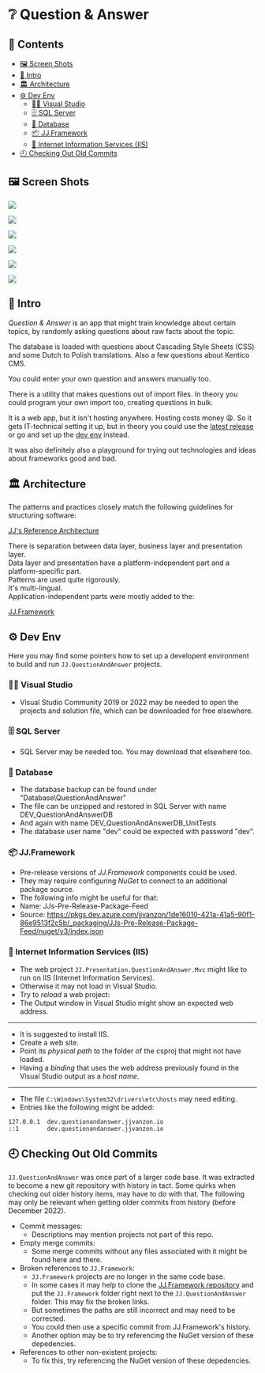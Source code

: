 ❔ Question & Answer
====================

<h2>📔 Contents</h2>

- [🖼 Screen Shots](#-screen-shots)
- [👋 Intro](#-intro)
- [🏛 Architecture](#-architecture)
- [⚙ Dev Env](#-dev-env)
    - [👨‍💻 Visual Studio](#-visual-studio)
    - [🗄 SQL Server](#-sql-server)
    - [📀 Database](#-database)
    - [📦 JJ.Framework](#-jjframework)
    - [📡 Internet Information Services (IIS)](#-internet-information-services-iis)
- [🕘 Checking Out Old Commits](#-checking-out-old-commits)

🖼 Screen Shots
---------------

![](Resources/screen-shot-random-question.png)

![](Resources/screen-shot-multi-language.png)

![](Resources/screen-shot-category-selection.png)

![](Resources/screen-shot-question-list.png)

![](Resources/screen-shot-question-detail.png)

![](Resources/screen-shot-question-edit.png)

👋 Intro
--------

*Question & Answer* is an app that might train knowledge about certain topics, by randomly asking questions about raw facts about the topic.

The database is loaded with questions about Cascading Style Sheets (CSS) and some Dutch to Polish translations. Also a few questions about Kentico CMS.

You could enter your own question and answers manually too.

There is a utility that makes questions out of import files. In theory you could program your own import too, creating questions in bulk.

It is a web app, but it isn't hosting anywhere. Hosting costs money 😩. So it gets IT-technical setting it up, but in theory you could use the [latest release](https://github.com/jjvanzon/JJ.QuestionAndAnswer/releases/) or go and set up the [dev env](#-dev-env) instead.

It was also definitely also a playground for trying out technologies and ideas about frameworks good and bad.

🏛 Architecture
---------------

The patterns and practices closely match the following guidelines for structuring software:

[JJ's Reference Architecture](https://github.com/jjvanzon/JJs-Reference-Architecture)

There is separation between data layer, business layer and presentation layer.  
Data layer and presentation have a platform-independent part and a platform-specific part.  
Patterns are used quite rigorously.  
It's multi-lingual.  
Application-independent parts were mostly added to the:

[JJ.Framework](https://github.com/jjvanzon/JJ.Framework)

⚙ Dev Env
-----------

Here you may find some pointers how to set up a developent environment to build and run `JJ.QuestionAndAnswer` projects.

### 👨‍💻 Visual Studio

- Visual Studio Community 2019 or 2022 may be needed to open the projects and solution file, which can be downloaded for free elsewhere.

### 🗄 SQL Server

- SQL Server may be needed too. You may download that elsewhere too.

### 📀 Database

- The database backup can be found under "Database\QuestionAndAnswer"
- The file can be unzipped and restored in SQL Server with name DEV_QuestionAndAnswerDB
- And again with name DEV_QuestionAndAnswerDB_UnitTests
- The database user name "dev" could be expected with password "dev".

### 📦 JJ.Framework

- Pre-release versions of *JJ.Framework* components could be used.
- They may require configuring *NuGet* to connect to an additional package source.
- The following info might be useful for that:
- Name: JJs-Pre-Release-Package-Feed
- Source: https://pkgs.dev.azure.com/jjvanzon/1de16010-421a-41a5-90f1-86e9513f2c5b/_packaging/JJs-Pre-Release-Package-Feed/nuget/v3/index.json

### 📡 Internet Information Services (IIS)

- The web project `JJ.Presentation.QuestionAndAnswer.Mvc` might like to run on IIS (Internet Information Services).
- Otherwise it may not load in Visual Studio.
- Try to *reload* a web project:
- The Output window in Visual Studio might show an expected web address.

<hr />

- It is suggested to install IIS.
- Create a web site.
- Point its *physical path* to the folder of the csproj that might not have loaded.
- Having a *binding* that uses the web address previously found in the Visual Studio output as a *host name*.

<hr />

- The file `C:\Windows\System32\drivers\etc\hosts` may need editing.
- Entries like the following might be added:

```
127.0.0.1  dev.questionandanswer.jjvanzon.io
::1        dev.questionandanswer.jjvanzon.io
```

🕘 Checking Out Old Commits
----------------------------

`JJ.QuestionAndAnswer` was once part of a larger code base. It was extracted to become a new git repository with history in tact. Some quirks when checking out older history items, may have to do with that. The following may only be relevant when getting older commits from history (before December 2022).

- Commit messages:
    - Descriptions may mention projects not part of this repo.
- Empty merge commits:
    - Some merge commits without any files associated with it might be found here and there.
- Broken references to `JJ.Framework`:
    - `JJ.Framework` projects are no longer in the same code base.
    - In some cases it may help to clone the [JJ.Framework repository](https://github.com/jjvanzon/JJ.Framework) and put the `JJ.Framework` folder right next to the `JJ.QuestionAndAnswer` folder. This may fix the broken links.
    - But sometimes the paths are still incorrect and may need to be corrected.
    - You could then use a specific commit from JJ.Framework's history.
    - Another option may be to try referencing the NuGet version of these depedencies.
- References to other non-existent projects:
    - To fix this, try referencing the NuGet version of these depedencies.

